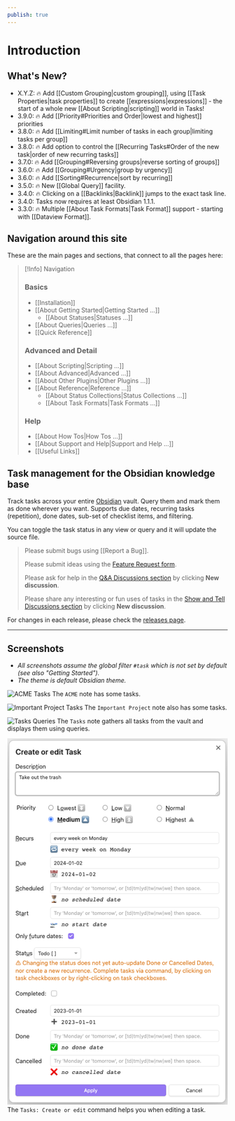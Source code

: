 ```yaml
---
publish: true
---
```


# Introduction

## What's New?

- X.Y.Z: 🔥 Add [[Custom Grouping|custom grouping]], using [[Task Properties|task properties]] to create [[expressions|expressions]] - the start of a whole new [[About Scripting|scripting]] world in Tasks!
- 3.9.0: 🔥 Add [[Priority#Priorities and Order|lowest and highest]] priorities
- 3.8.0: 🔥 Add [[Limiting#Limit number of tasks in each group|limiting tasks per group]]
- 3.8.0: 🔥 Add option to control the [[Recurring Tasks#Order of the new task|order of new recurring tasks]]
- 3.7.0: 🔥 Add [[Grouping#Reversing groups|reverse sorting of groups]]
- 3.6.0: 🔥 Add [[Grouping#Urgency|group by urgency]]
- 3.6.0: 🔥 Add [[Sorting#Recurrence|sort by recurring]]
- 3.5.0: 🔥 New [[Global Query]] facility.
- 3.4.0: 🔥 Clicking on a [[Backlinks|Backlink]] jumps to the exact task line.
- 3.4.0: Tasks now requires at least Obsidian 1.1.1.
- 3.3.0: 🔥 Multiple [[About Task Formats|Task Format]] support - starting with [[Dataview Format]].

## Navigation around this site

These are the main pages and sections, that connect to all the pages here:

> [!Info] Navigation
> ### Basics
>
> - [[Installation]]
> - [[About Getting Started|Getting Started ...]]
>   - [[About Statuses|Statuses ...]]
> - [[About Queries|Queries ...]]
> - [[Quick Reference]]
>
> ### Advanced and Detail
>
> - [[About Scripting|Scripting ...]]
> - [[About Advanced|Advanced ...]]
> - [[About Other Plugins|Other Plugins ...]]
> - [[About Reference|Reference ...]]
>   - [[About Status Collections|Status Collections ...]]
>   - [[About Task Formats|Task Formats ...]]
>
> ### Help
>
> - [[About How Tos|How Tos ...]]
> - [[About Support and Help|Support and Help ...]]
> - [[Useful Links]]

## Task management for the Obsidian knowledge base

Track tasks across your entire [Obsidian](https://obsidian.md/) vault.
Query them and mark them as done wherever you want.
Supports due dates, recurring tasks (repetition), done dates, sub-set of checklist items, and filtering.

You can toggle the task status in any view or query and it will update the source file.

> Please submit bugs using [[Report a Bug]].
>
> Please submit ideas using the [Feature Request form](https://github.com/obsidian-tasks-group/obsidian-tasks/issues/new?assignees=&labels=type%3A+enhancement&template=feature-request.yaml).
>
> Please ask for help in the [Q&A Discussions section](https://github.com/obsidian-tasks-group/obsidian-tasks/discussions/categories/q-a) by clicking **New discussion**.
>
> Please share any interesting or fun uses of tasks in the [Show and Tell Discussions section](https://github.com/obsidian-tasks-group/obsidian-tasks/discussions/categories/show-and-tell) by clicking **New discussion**.

For changes in each release, please check the [releases page](https://github.com/obsidian-tasks-group/obsidian-tasks/releases).

---

## Screenshots

- *All screenshots assume the global filter `#task` which is not set by default (see also "Getting Started").*
- *The theme is default Obsidian theme.*

![ACME Tasks](images/acme.png)
The `ACME` note has some tasks.

![Important Project Tasks](images/important_project.png)
The `Important Project` note also has some tasks.

![Tasks Queries](images/tasks_queries.png)
The `Tasks` note gathers all tasks from the vault and displays them using queries.

![Create or Edit Modal](images/modal.png)
The `Tasks: Create or edit` command helps you when editing a task.
